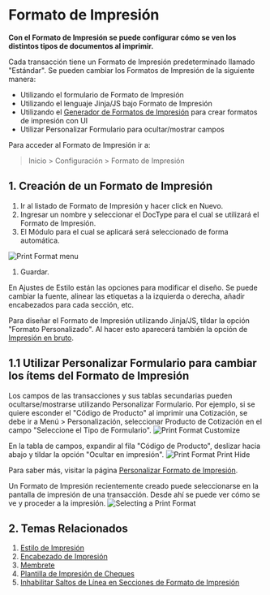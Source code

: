 <!-- add-breadcrumbs -->
# Formato de Impresión

**Con el Formato de Impresión se puede configurar cómo se ven los distintos tipos de documentos al imprimir.**

Cada transacción tiene un Formato de Impresión predeterminado llamado "Estándar". Se pueden cambiar los Formatos de Impresión de la siguiente manera:

* Utilizando el formulario de Formato de Impresión
* Utilizando el lenguaje Jinja/JS bajo Formato de Impresión
* Utilizando el [Generador de Formatos de Impresión](/docs/user/manual/es/setting-up/print/print-format-builder) para crear formatos de impresión con UI
* Utilizar Personalizar Formulario para ocultar/mostrar campos

Para acceder al Formato de Impresión ir a:

> Inicio > Configuración > Formato de Impresión

## 1. Creación de un Formato de Impresión
1. Ir al listado de Formato de Impresión y hacer click en Nuevo.
1. Ingresar un nombre y seleccionar el DocType para el cual se utilizará el Formato de Impresión.
1. El Módulo para el cual se aplicará será seleccionado de forma automática.

  ![Print Format menu](/docs/assets/img/setup/print/print-format-menu.png)

1. Guardar.

En Ajustes de Estilo están las opciones para modificar el diseño. Se puede cambiar la fuente, alinear las etiquetas a la izquierda o derecha, añadir encabezados para cada sección, etc.   

Para diseñar el Formato de Impresión utilizando Jinja/JS, tildar la opción "Formato Personalizado". Al hacer esto aparecerá también la opción de [Impresión en bruto](/docs/user/manual/es/setting-up/print/raw-printing).

## 1.1 Utilizar Personalizar Formulario para cambiar los ítems del Formato de Impresión

Los campos de las transacciones y sus tablas secundarias pueden ocultarse/mostrarse utilizando Personalizar Formulario.
Por ejemplo, si se quiere esconder el "Código de Producto" al imprimir una Cotización, se debe ir a Menú > Personalización, seleccionar Producto de Cotización en el campo "Seleccione el Tipo de Formulario".
![Print Format Customize](/docs/assets/img/setup/print/print-format-customize1.png)


En la tabla de campos, expandir al fila "Código de Producto", deslizar hacia abajo y tildar la opción "Ocultar en impresión".
![Print Format Print Hide](/docs/assets/img/setup/print/print-format-customize2.png)

Para saber más, visitar la página [Personalizar Formato de Impresión](/docs/user/manual/es/customize-erpnext/print-format).

Un Formato de Impresión recientemente creado puede seleccionarse en la pantalla de impresión de una transacción. Desde ahí se puede ver cómo se ve y proceder a la impresión. 
![Selecting a Print Format](/docs/assets/img/setup/print/print-format-selection.png)

## 2. Temas Relacionados
1. [Estilo de Impresión](/docs/user/manual/es/setting-up/print/print-style)
1. [Encabezado de Impresión](/docs/user/manual/es/setting-up/print/print-headings)
1. [Membrete](/docs/user/manual/es/setting-up/print/letter-head)
1. [Plantilla de Impresión de Cheques](/docs/user/manual/es/setting-up/print/cheque-print-template)
1. [Inhabilitar Saltos de Línea en Secciones de Formato de Impresión](/docs/user/manual/es/setting-up/articles/print-format-sections)